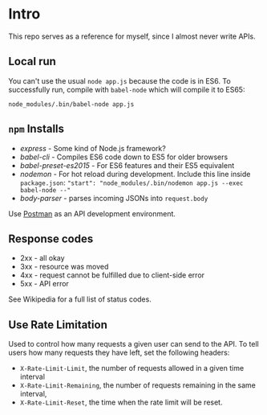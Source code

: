 # Intro

This repo serves as a reference for myself, since I almost never write APIs. 

## Local run

You can't use the usual `node app.js` because the code is in ES6. To successfully run, compile with `babel-node` which will compile it to ES65:

```
node_modules/.bin/babel-node app.js
```

## `npm` Installs

* *express* - Some kind of Node.js framework?
* *babel-cli* - Compiles ES6 code down to ES5 for older browsers
* *babel-preset-es2015* - For ES6 features and their ES5 equivalent
* *nodemon* - For hot reload during development. Include this line inside `package.json`: `"start": "node_modules/.bin/nodemon app.js --exec babel-node --"`
* *body-parser* - parses incoming JSONs into `request.body`

Use [Postman](https://www.getpostman.com) as an API development environment.

## Response codes
* 2xx - all okay
* 3xx - resource was moved
* 4xx - request cannot be fulfilled due to client-side error
* 5xx - API error

See Wikipedia for a full list of status codes.

## Use Rate Limitation

Used to control how many requests a given user can send to the API. To tell users how many requests they have left, set the following headers:

* `X-Rate-Limit-Limit`, the number of requests allowed in a given time interval
* `X-Rate-Limit-Remaining`, the number of requests remaining in the same interval,
* `X-Rate-Limit-Reset`, the time when the rate limit will be reset.
